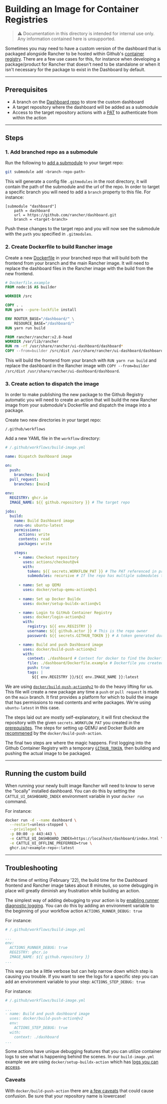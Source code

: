 # Building an Image for Container Registries

> &#x26a0;&#xfe0f; Documentation in this directory is intended for internal use only. Any information contained here is unsupported.

Sometimes you may need to have a custom version of the dashboard that is packaged alongside Rancher to be hosted within Github's [container registry](https://docs.github.com/en/packages). There are a few use cases for this, for instance when developing a package/product for Rancher that doesn't need to be standalone or when it isn't necessary for the package to exist in the Dashboard by default.

---

## Prerequisites

- A branch on the [Dashboard repo](https://github.com/rancher/dashboard) to store the custom dashboard
- A target repository where the dashboard will be added as a submodule
- Access to the target repository actions with a [PAT](https://docs.github.com/en/authentication/keeping-your-account-and-data-secure/creating-a-personal-access-token) to authenticate from within the action

---

## Steps

### 1. Add branched repo as a submodule

Run the following to [add a submodule](https://git-scm.com/book/en/v2/Git-Tools-Submodules) to your target repo:

```sh
git submodule add <branch-repo-path>
```

This will generate a config file `.gitmodules` in the root directory, it will contain the path of the submodule and the url of the repo. In order to target a specific branch you will need to add a `branch` property to this file. For instance:

```
[submodule "dashboard"]
	path = dashboard
	url = https://github.com/rancher/dashboard.git
	branch = <target-branch>
```

Push these changes to the target repo and you will now see the submodule with the `path` you specified in `.gitmodules`.

### 2. Create Dockerfile to build Rancher image

Create a new [Dockerfile](https://docs.docker.com/engine/reference/builder/) in your branched repo that will build both the frontend from your branch and the main Rancher image. It will need to replace the dashboard files in the Rancher image with the build from the new frontend.

```Dockerfile
# Dockerfile.example
FROM node:16 AS builder

WORKDIR /src

COPY . .
RUN yarn --pure-lockfile install

ENV ROUTER_BASE="/dashboard/" \
    RESOURCE_BASE="/dashboard/"
RUN yarn run build

FROM rancher/rancher:v2.8-head
WORKDIR /var/lib/rancher
RUN rm -rf /usr/share/rancher/ui-dashboard/dashboard*
COPY --from=builder /src/dist /usr/share/rancher/ui-dashboard/dashboard
```

This will build the frontend from your branch with `RUN yarn run build` and replace the dashboard in the Rancher image with `COPY --from=builder /src/dist /usr/share/rancher/ui-dashboard/dashboard`.

### 3. Create action to dispatch the image

In order to make publishing the new package to the Github Registry automatic you will need to create an action that will build the new Rancher image from your submodule's Dockerfile and dispatch the image into a package.

Create two new directories in your target repo:

```/.github/workflows```

Add a new YAML file in the `workflow` directory:

```yml
# /.github/workflows/build-image.yml

name: Dispatch Dashboard image

on:
  push:
    branches: [main]
  pull_request:
    branches: [main]
    
env:
  REGISTRY: ghcr.io
  IMAGE_NAME: ${{ github.repository }} # The target repo

jobs:
  build:
    name: Build Dashboard image
    runs-on: ubuntu-latest
    permissions:
      actions: write
      contents: read
      packages: write

    steps:
      - name: Checkout repository
        uses: actions/checkout@v4
        with:
          token: ${{ secrets.WORKFLOW_PAT }} # The PAT referenced in prerequisites
          submodules: recursive # If the repo has multiple submodules to checkout
      
      - name: Set up QEMU
        uses: docker/setup-qemu-action@v1
        
      - name: Set up Docker Buildx
        uses: docker/setup-buildx-action@v1

      - name: Login to GitHub Container Registry
        uses: docker/login-action@v2
        with:
          registry: ${{ env.REGISTRY }}
          username: ${{ github.actor }} # This is the repo owner
          password: ${{ secrets.GITHUB_TOKEN }} # A token generated during the workflow

      - name: Build and push Dashboard image
        uses: docker/build-push-action@v2        
        with:
          context: ./dashboard # Context for docker to find the Dockerfile in the submodule
          file: ./dashboard/Dockerfile.example # Dockerfile you created
          push: true
          tags: |
            ${{ env.REGISTRY }}/${{ env.IMAGE_NAME }}:latest 
```

We are using [`docker/build-push-action@v2`](https://github.com/docker/build-push-action#usage) to do the heavy lifting for us. This file will create a new package any time a `push` or `pull request` is made on the `main` branch. It first provides a platform for which to build the image that has permissions to read contents and write packages. We're using `ubuntu-latest` in this case. 

The steps laid out are mostly self-explanatory, it will first checkout the repository with the given `secrets.WORKFLOW_PAT` you created in the [prerequisites](#prerequisites). The steps for setting up QEMU and Docker Buildx are [recommened](https://github.com/docker/build-push-action#usage) by the `docker/build-push-action`.

The final two steps are where the magic happens. First logging into the Github Container Registry with a temporary [`GITHUB_TOKEN`](https://docs.github.com/en/actions/security-guides/automatic-token-authentication), then building and pushing the actual image to be packaged.

---

## Running the custom build

When running your newly built image Rancher will need to know to serve the "locally" installed dashboard. You can do this by setting the `CATTLE_UI_DASHBOARD_INDEX` environment variable in your `docker run` command.

For instance:

```sh
docker run -d --name dashboard \
  --restart=unless-stopped \
  --privileged \
  -p 80:80 -p 443:443 \
  -e CATTLE_UI_DASHBOARD_INDEX=https://localhost/dashboard/index.html \
  -e CATTLE_UI_OFFLINE_PREFERRED=true \
  ghcr.io/<example-repo>:latest
```

---

## Troubleshooting

At the time of writing (February '22), the build time for the Dashboard frontend and Rancher image takes about 8 minutes, so some debugging in place will greatly diminish any frustration while building an action.

The simplest way of adding debugging to your action is by [enabling runner diagnostic logging](https://docs.github.com/en/actions/monitoring-and-troubleshooting-workflows/enabling-debug-logging#enabling-runner-diagnostic-logging). You can do this by adding an environment variable to the beginning of your workflow action `ACTIONS_RUNNER_DEBUG: true`

For instance:

```yml
# /.github/workflows/build-image.yml

...
env:
  ACTIONS_RUNNER_DEBUG: true
  REGISTRY: ghcr.io
  IMAGE_NAME: ${{ github.repository }}
...
```

This way can be a little verbose but can help narrow down which step is causing you trouble. If you want to see the logs for a specific step you can add an environment variable to your step: `ACTIONS_STEP_DEBUG: true`

For instance:

```yml
# /.github/workflows/build-image.yml

...
- name: Build and push dashboard image
  uses: docker/build-push-action@v2
  env:
    ACTIONS_STEP_DEBUG: true
  with:
    context: ./dashboard
...
```

Some actions have unique debugging features that you can utilize container logs to see what is happening behind the scenes. In our `build-image.yml` example we are using `docker/setup-buildx-action` which has [logs you can access](https://github.com/docker/setup-buildx-action#buildkit-container-logs). 

### Caveats

With `docker/build-push-action` there are [a few caveats](https://github.com/docker/build-push-action/blob/master/TROUBLESHOOTING.md) that could cause confusion. Be sure that your repository name is lowercase!
